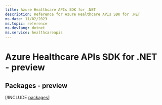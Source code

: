 ```yaml
---
title: Azure Healthcare APIs SDK for .NET
description: Reference for Azure Healthcare APIs SDK for .NET
ms.date: 11/02/2023
ms.topic: reference
ms.devlang: dotnet
ms.service: healthcareapis
---
```

# Azure Healthcare APIs SDK for .NET - preview
## Packages - preview
[!INCLUDE [packages](healthcare-apis-index.md)]